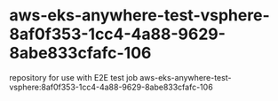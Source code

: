 # aws-eks-anywhere-test-vsphere-8af0f353-1cc4-4a88-9629-8abe833cfafc-106
repository for use with E2E test job aws-eks-anywhere-test-vsphere:8af0f353-1cc4-4a88-9629-8abe833cfafc-106
